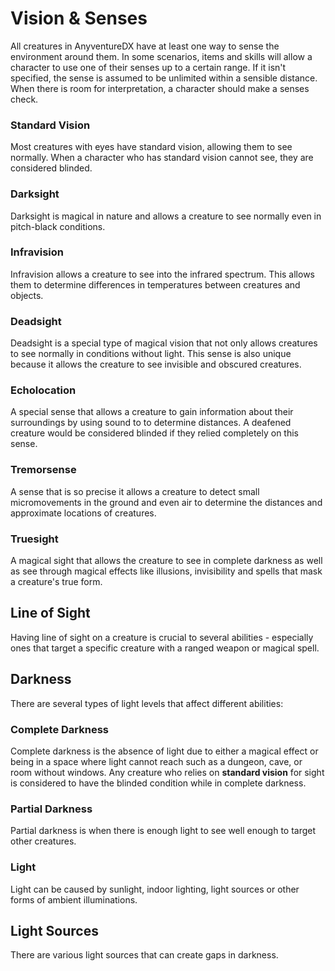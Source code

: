 # Vision & Senses

<div class="triangle-line"></div>

All creatures in AnyventureDX have at least one way to sense the environment around them. In some scenarios, items and skills will allow a character to use one of their senses up to a certain range. If it isn't specified, the sense is assumed to be unlimited within a sensible distance. When there is room for interpretation, a character should make a senses check.

### Standard Vision
Most creatures with eyes have standard vision, allowing them to see normally. When a character who has standard vision cannot see, they are considered blinded.

### Darksight
Darksight is magical in nature and allows a creature to see normally even in pitch-black conditions.

### Infravision
Infravision allows a creature to see into the infrared spectrum. This allows them to determine differences in temperatures between creatures and objects.

### Deadsight
Deadsight is a special type of magical vision that not only allows creatures to see normally in conditions without light. This sense is also unique because it allows the creature to see invisible and obscured creatures.

### Echolocation
A special sense that allows a creature to gain information about their surroundings by using sound to to determine distances. A deafened creature would be considered blinded if they relied completely on this sense.

### Tremorsense
A sense that is so precise it allows a creature to detect small micromovements in the ground and even air to determine the distances and approximate locations of creatures.

### Truesight
A magical sight that allows the creature to see in complete darkness as well as see through magical effects like illusions, invisibility and spells that mask a creature's true form.


<div class="triangle-line"></div>

## Line of Sight

Having line of sight on a creature is crucial to several abilities - especially ones that target a specific creature with a ranged weapon or magical spell.


<div class="triangle-line"></div>

## Darkness

There are several types of light levels that affect different abilities:

### Complete Darkness

Complete darkness is the absence of light due to either a magical effect or being in a space where light cannot reach such as a dungeon, cave, or room without windows. Any creature who relies on <b>standard vision</b> for sight is considered to have the blinded condition while in complete darkness. 

### Partial Darkness

Partial darkness is when there is enough light to see well enough to target other creatures. 

### Light 

Light can be caused by sunlight, indoor lighting, light sources or other forms of ambient illuminations.


## Light Sources

There are various light sources that can create gaps in darkness.




